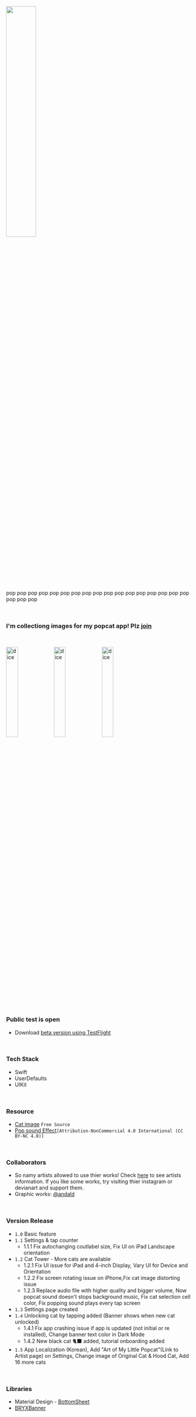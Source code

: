 # [<img src="https://user-images.githubusercontent.com/43776784/115346794-9985c780-a1eb-11eb-9639-06257a10aa3b.png" width="40%">](https://testflight.apple.com/join/HJakiRWd)
 pop pop pop pop pop pop pop pop pop pop pop pop pop pop pop pop pop pop pop pop
 
<br/> 

### I'm collectiong images for my popcat app! Plz [join](https://www.notion.so/choiysapple/My-Little-Popcat-273824791e38402788f8be4e97c8ebf7)

<br/>

<img src="https://user-images.githubusercontent.com/43776784/111795688-c9029500-890a-11eb-9e7f-fb80b4f75597.gif" width="25%" alt="dice"></img>
<img src="https://user-images.githubusercontent.com/43776784/118428920-79bec200-b70b-11eb-845b-1e7e4c686865.PNG" width="25%" alt="dice"></img>
<img src="https://user-images.githubusercontent.com/43776784/122491016-24354800-d01e-11eb-9a29-61644e5bb5be.png" width="25%" alt="dice"></img>



 
 
### Public test is open
* Download [beta version using TestFlight](https://testflight.apple.com/join/HJakiRWd)
<br/>

### Tech Stack
* Swift
* UserDefaults
* UIKit
<br/>

### Resource 
* [Cat image](https://setgis.net/pop_cat_meme.html) `Free Source`
* [Pop sound Effect](https://orangefreesounds.com/pop-sound-effect/)`[Attribution-NonCommercial 4.0 International (CC BY-NC 4.0)]`
<br/>

### Collaborators
* So namy artists allowed to use thier works! Check [here](https://www.notion.so/choiysapple/326c1a6e1fd543c1adebd6ffdc3aeab8?v=d233d2a22a454a0ea178a5c6dcee3de6) to see artists information. If you like some works, try visiting thier instagram or devianart and support them.
* Graphic works: [@andald](https://github.com/aldalddl)

<br/>

### Version Release
* `1.0` Basic feature
* `1.1` Settings & tap counter
  * 1.1.1 Fix autochanging coutlabel size, Fix UI on iPad Landscape orientation
* `1.2` Cat Tower - More cats are available
  * 1.2.1 Fix UI issue for iPad and 4-inch Display, Vary UI for Device and Orientation
  * 1.2.2 Fix screen rotating issue on iPhone,Fix cat image distorting issue
  * 1.2.3 Replace audio file with higher quality and bigger volume, Now popcat sound doesn't stops background music, Fix cat selection cell color, Fix popping sound
          plays every tap screen
* `1.3` Settings page created
* `1.4` Unlocking cat by tapping added (Banner shows when new cat unlocked)
  * 1.4.1 Fix app crashing issue if app is updated (not initial or re installed), Change banner text color in Dark Mode
  * 1.4.2 New black cat 🐈‍⬛ added, tutorial onboarding added
* `1.5` App Localization (Korean), Add "Art of My Little Popcat"(Link to Artist page) on Settings, Change image of Original Cat & Hood Cat, Add 16 more cats

<br/>


### Libraries
* Material Design - [BottomSheet](https://material.io/components/sheets-bottom/ios#using-bottom-sheets) 
* [BRYXBanner](https://github.com/bryx-inc/BRYXBanner)
